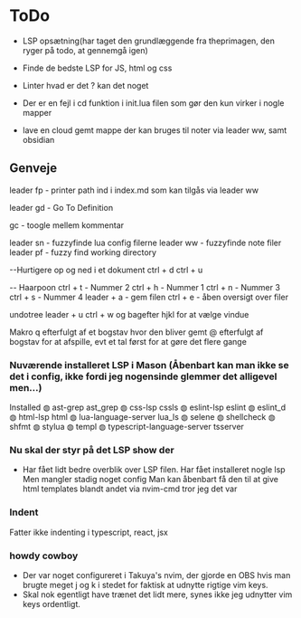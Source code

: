 # ToDo

- LSP opsætning(har taget den grundlæggende fra theprimagen, den ryger på todo, at gennemgå igen)

- Finde de bedste LSP for JS, html og css

- Linter hvad er det ? kan det noget

- Der er en fejl i <leader>cd funktion i init.lua filen som gør den kun virker i nogle mapper

- lave en cloud gemt mappe der kan bruges til noter via leader ww, samt obsidian


## Genveje

leader fp - printer path ind i index.md som kan tilgås via leader ww

leader gd - Go To Definition

gc - toogle mellem kommentar

leader sn - fuzzyfinde lua config filerne
leader ww - fuzzyfinde note filer
leader pf - fuzzy find working directory

--Hurtigere op og ned i et dokument
ctrl + d
ctrl + u

-- Haarpoon
ctrl + t - Nummer 2
ctrl + h - Nummer 1
ctrl + n - Nummer 3
ctrl + s - Nummer 4
leader + a - gem filen
ctrl + e - åben oversigt over filer

undotree
leader + u
ctrl + w og bagefter hjkl for at vælge vindue

Makro
q efterfulgt af et bogstav hvor den bliver gemt
@ efterfulgt af bogstav for at afspille, evt et tal først for at gøre det flere gange

### Nuværende installeret LSP i Mason (Åbenbart kan man ikke se det i config, ikke fordi jeg nogensinde glemmer det alligevel men...)

  Installed
    ◍ ast-grep ast_grep
    ◍ css-lsp cssls
    ◍ eslint-lsp eslint
    ◍ eslint_d
    ◍ html-lsp html
    ◍ lua-language-server lua_ls
    ◍ selene
    ◍ shellcheck
    ◍ shfmt
    ◍ stylua
    ◍ templ
    ◍ typescript-language-server tsserver

### Nu skal der styr på det LSP show der
- Har fået lidt bedre overblik over LSP filen.
Har fået installeret nogle lsp
Men mangler stadig noget config
Man kan åbenbart få den til at give html templates blandt andet via nvim-cmd tror jeg det var

### Indent
Fatter ikke indenting i typescript, react, jsx


### howdy cowboy
- Der var noget configureret i Takuya's nvim, der gjorde en OBS hvis man brugte meget j og k i stedet for faktisk at udnytte rigtige vim keys.
- Skal nok egentligt have trænet det lidt mere, synes ikke jeg udnytter vim keys ordentligt.
